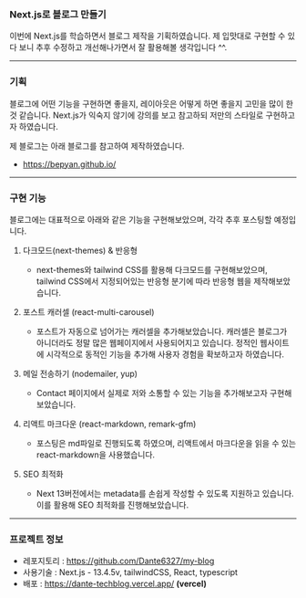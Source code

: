 ### Next.js로 블로그 만들기

이번에 Next.js를 학습하면서 블로그 제작을 기획하였습니다.
제 입맛대로 구현할 수 있다 보니 추후 수정하고 개선해나가면서 잘 활용해볼 생각입니다 ^^.

---

### 기획

블로그에 어떤 기능을 구현하면 좋을지, 레이아웃은 어떻게 하면 좋을지 고민을 많이 한 것 같습니다.
Next.js가 익숙지 않기에 강의를 보고 참고하되 저만의 스타일로 구현하고자 하였습니다.

제 블로그는 아래 블로그를 참고하여 제작하였습니다.

- https://bepyan.github.io/

---

### 구현 기능

블로그에는 대표적으로 아래와 같은 기능을 구현해보았으며, 각각 추후 포스팅할 예정입니다.

1. 다크모드(next-themes) & 반응형

   - next-themes와 tailwind CSS를 활용해 다크모드를 구현해보았으며, tailwind CSS에서 지정되어있는 반응형 분기에 따라 반응형 웹을 제작해보았습니다.

2. 포스트 캐러셀 (react-multi-carousel)

   - 포스트가 자동으로 넘어가는 캐러셀을 추가해보았습니다. 캐러셀은 블로그가 아니더라도 정말 많은 웹페이지에서 사용되어지고 있습니다. 정적인 웹사이트에 시각적으로 동적인 기능을 추가해 사용자 경험을 확보하고자 하였습니다.

3. 메일 전송하기 (nodemailer, yup)

   - Contact 페이지에서 실제로 저와 소통할 수 있는 기능을 추가해보고자 구현해보았습니다.

4. 리액트 마크다운 (react-markdown, remark-gfm)

   - 포스팅은 md파일로 진행되도록 하였으며, 리액트에서 마크다운을 읽을 수 있는 react-markdown을 사용했습니다.

5. SEO 최적화

   - Next 13버전에서는 metadata를 손쉽게 작성할 수 있도록 지원하고 있습니다. 이를 활용해 SEO 최적화를 진행해보았습니다.

---

### 프로젝트 정보

- 레포지토리 : https://github.com/Dante6327/my-blog
- 사용기술 : Next.js - 13.4.5v, tailwindCSS, React, typescript
- 배포 : https://dante-techblog.vercel.app/ **(vercel)**
